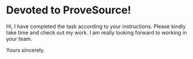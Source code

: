 # Devoted to ProveSource!

Hi, I have completed the task according to your instructions. 
Please kindly take time and check out my work. 
I am really looking forward to working in your team.

Yours sincerely.


